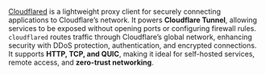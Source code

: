[Cloudflared](https://github.com/cloudflare/cloudflared) is a lightweight proxy client for securely connecting applications to Cloudflare’s network. It powers **Cloudflare Tunnel**, allowing services to be exposed without opening ports or configuring firewall rules. `cloudflared` routes traffic through Cloudflare’s global network, enhancing security with DDoS protection, authentication, and encrypted connections. It supports **HTTP, TCP, and QUIC**, making it ideal for self-hosted services, remote access, and **zero-trust networking**.
